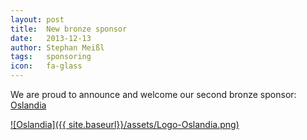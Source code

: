 ```yaml
---
layout: post
title:  New bronze sponsor
date:   2013-12-13
author: Stephan Meißl
tags:   sponsoring
icon:   fa-glass
---
```


We are proud to announce and welcome our second bronze sponsor: [Oslandia](http://www.oslandia.com/index-en.html "Oslandia")

[![Oslandia]({{ site.baseurl}}/assets/Logo-Oslandia.png)](http://www.oslandia.com/index-en.html "Oslandia")
